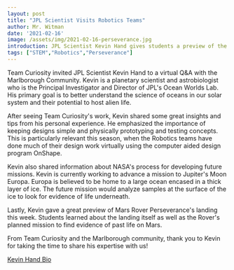 ```yaml
---
layout: post
title: "JPL Scientist Visits Robotics Teams"
author: Mr. Witman
date: '2021-02-16'
image: /assets/img/2021-02-16-perseverance.jpg
introduction: JPL Scientist Kevin Hand gives students a preview of the Perseverance Rover's landing and discusses future planned missions to Europa.
tags: ["STEM","Robotics","Perseverance"]
---
```


Team Curiosity invited JPL Scientist Kevin Hand to a virtual Q&A with the Marlborough Community. Kevin is a planetary scientist and astrobiologist who is the Principal Investigator and Director of JPL's Ocean Worlds Lab. His primary goal is to better understand the science of oceans in our solar system and their potential to host alien life.

After seeing Team Curiosity's work, Kevin shared some great insights and tips from his personal experience. He emphasized the importance of keeping designs simple and physically prototyping and testing concepts. This is particularly relevant this season, when the Robotics teams have done much of their design work virtually using the computer aided design program OnShape.

Kevin also shared information about NASA's process for developing future missions. Kevin is currently working to advance a mission to Jupiter's Moon Europa. Europa is believed to be home to a large ocean encased in a thick layer of ice. The future mission would analyze samples at the surface of the ice to look for evidence of life underneath.

Lastly, Kevin gave a great preview of Mars Rover Perseverance's landing this week. Students learned about the landing itself as well as the Rover's planned mission to find evidence of past life on Mars.

From Team Curiosity and the Marlborough community, thank you to Kevin for taking the time to share his expertise with us!

[Kevin Hand Bio](https://oceanworldslab.jpl.nasa.gov/people)
